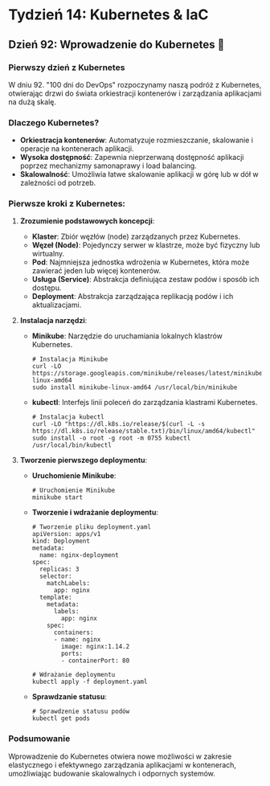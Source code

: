 # Tydzień 14: Kubernetes & IaC

## Dzień 92: Wprowadzenie do Kubernetes 🚢

### Pierwszy dzień z Kubernetes
W dniu 92. "100 dni do DevOps" rozpoczynamy naszą podróż z Kubernetes, otwierając drzwi do świata orkiestracji kontenerów i zarządzania aplikacjami na dużą skalę.

### Dlaczego Kubernetes?
- **Orkiestracja kontenerów**: Automatyzuje rozmieszczanie, skalowanie i operacje na kontenerach aplikacji.
- **Wysoka dostępność**: Zapewnia nieprzerwaną dostępność aplikacji poprzez mechanizmy samonaprawy i load balancing.
- **Skalowalność**: Umożliwia łatwe skalowanie aplikacji w górę lub w dół w zależności od potrzeb.

### Pierwsze kroki z Kubernetes:
1. **Zrozumienie podstawowych koncepcji**:
   - **Klaster**: Zbiór węzłów (node) zarządzanych przez Kubernetes.
   - **Węzeł (Node)**: Pojedynczy serwer w klastrze, może być fizyczny lub wirtualny.
   - **Pod**: Najmniejsza jednostka wdrożenia w Kubernetes, która może zawierać jeden lub więcej kontenerów.
   - **Usługa (Service)**: Abstrakcja definiująca zestaw podów i sposób ich dostępu.
   - **Deployment**: Abstrakcja zarządzająca replikacją podów i ich aktualizacjami.

2. **Instalacja narzędzi**:
   - **Minikube**: Narzędzie do uruchamiania lokalnych klastrów Kubernetes.
     ```
     # Instalacja Minikube
     curl -LO https://storage.googleapis.com/minikube/releases/latest/minikube-linux-amd64
     sudo install minikube-linux-amd64 /usr/local/bin/minikube
     ```
   - **kubectl**: Interfejs linii poleceń do zarządzania klastrami Kubernetes.
     ```
     # Instalacja kubectl
     curl -LO "https://dl.k8s.io/release/$(curl -L -s https://dl.k8s.io/release/stable.txt)/bin/linux/amd64/kubectl"
     sudo install -o root -g root -m 0755 kubectl /usr/local/bin/kubectl
     ```
   
3. **Tworzenie pierwszego deploymentu**:
   - **Uruchomienie Minikube**:
     ```
     # Uruchomienie Minikube
     minikube start
     ```
   - **Tworzenie i wdrażanie deploymentu**:
     ```
     # Tworzenie pliku deployment.yaml
     apiVersion: apps/v1
     kind: Deployment
     metadata:
       name: nginx-deployment
     spec:
       replicas: 3
       selector:
         matchLabels:
           app: nginx
       template:
         metadata:
           labels:
             app: nginx
         spec:
           containers:
           - name: nginx
             image: nginx:1.14.2
             ports:
             - containerPort: 80
     ```
     ```
     # Wdrażanie deploymentu
     kubectl apply -f deployment.yaml
     ```
   - **Sprawdzanie statusu**:
     ```
     # Sprawdzenie statusu podów
     kubectl get pods
     ```
   
### Podsumowanie
Wprowadzenie do Kubernetes otwiera nowe możliwości w zakresie elastycznego i efektywnego zarządzania aplikacjami w kontenerach, umożliwiając budowanie skalowalnych i odpornych systemów.

